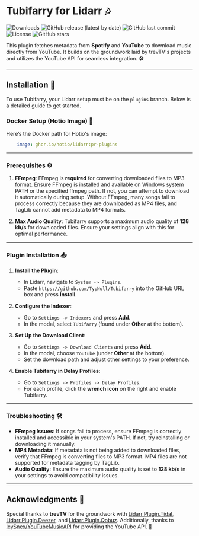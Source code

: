 # Tubifarry for Lidarr 🎶  
![Downloads](https://img.shields.io/github/downloads/TypNull/Tubifarry/total)  ![GitHub release (latest by date)](https://img.shields.io/github/v/release/TypNull/Tubifarry)  ![GitHub last commit](https://img.shields.io/github/last-commit/TypNull/Tubifarry)  ![License](https://img.shields.io/github/license/TypNull/Tubifarry)  ![GitHub stars](https://img.shields.io/github/stars/TypNull/Tubifarry)  

This plugin fetches metadata from **Spotify** and **YouTube** to download music directly from YouTube. It builds on the groundwork laid by trevTV's projects and utilizes the YouTube API for seamless integration. 🛠️  

---

## Installation 🚀  
To use Tubifarry, your Lidarr setup must be on the `plugins` branch. Below is a detailed guide to get started.  

### Docker Setup (Hotio Image) 🐳  
Here’s the Docker path for Hotio's image:  
```yml  
    image: ghcr.io/hotio/lidarr:pr-plugins  
```  

---

### Prerequisites ⚙️  
1. **FFmpeg**: FFmpeg is **required** for converting downloaded files to MP3 format. Ensure FFmpeg is installed and available on Windows system PATH or the specified ffmpeg path. If not, you can attempt to download it automatically during setup. Without FFmpeg, many songs fail to process correctly because they are downloaded as MP4 files, and TagLib cannot add metadata to MP4 formats.  

2. **Max Audio Quality**: Tubifarry supports a maximum audio quality of **128 kb/s** for downloaded files. Ensure your settings align with this for optimal performance.  

---

### Plugin Installation 📥  
1. **Install the Plugin**:  
   - In Lidarr, navigate to `System -> Plugins`.  
   - Paste `https://github.com/TypNull/Tubifarry` into the GitHub URL box and press **Install**.  

2. **Configure the Indexer**:  
   - Go to `Settings -> Indexers` and press **Add**.  
   - In the modal, select `Tubifarry` (found under **Other** at the bottom).  

3. **Set Up the Download Client**:  
   - Go to `Settings -> Download Clients` and press **Add**.  
   - In the modal, choose `Youtube` (under **Other** at the bottom).  
   - Set the download path and adjust other settings to your preference.  

4. **Enable Tubifarry in Delay Profiles**:  
   - Go to `Settings -> Profiles -> Delay Profiles`.  
   - For each profile, click the **wrench icon** on the right and enable Tubifarry.  

---

### Troubleshooting 🛠️  
- **FFmpeg Issues**: If songs fail to process, ensure FFmpeg is correctly installed and accessible in your system's PATH. If not, try reinstalling or downloading it manually.  
- **MP4 Metadata**: If metadata is not being added to downloaded files, verify that FFmpeg is converting files to MP3 format. MP4 files are not supported for metadata tagging by TagLib.  
- **Audio Quality**: Ensure the maximum audio quality is set to **128 kb/s** in your settings to avoid compatibility issues.  

---

## Acknowledgments 🙌  
Special thanks to **trevTV** for the groundwork with [Lidarr.Plugin.Tidal](https://github.com/TrevTV/Lidarr.Plugin.Tidal), [Lidarr.Plugin.Deezer](https://github.com/TrevTV/Lidarr.Plugin.Deezer), and [Lidarr.Plugin.Qobuz](https://github.com/TrevTV/Lidarr.Plugin.Qobuz). Additionally, thanks to [IcySnex/YouTubeMusicAPI](https://github.com/IcySnex/YouTubeMusicAPI) for providing the YouTube API. 🎉  

